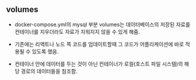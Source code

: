 ## volumes
- docker-compose.yml의 mysql 부분 volumes는 데이터베이스의 저장된 자료를 컨테이너를 지우더라도 자료가 지워지지 않을 수 있게 해줌.

- 기존에는 리액트나 노드 쪽 코드를 업데이트할때 그 코드가 어플리케이션에 바로 적용될 수 있도록 했음.
- 컨테이너 안에 데이터를 두는 것이 아닌 컨테이너가 로컬(호스트 파일 시스템)의 해당 경로의 데이터들을 참조함.

